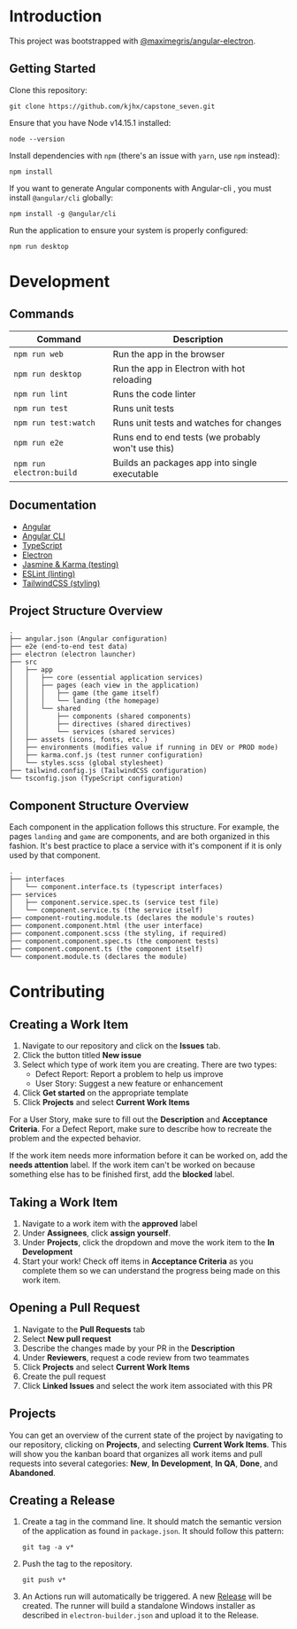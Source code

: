 # Introduction

This project was bootstrapped with [@maximegris/angular-electron](https://github.com/maximegris/angular-electron).

## Getting Started

Clone this repository:

```text
git clone https://github.com/kjhx/capstone_seven.git
```

Ensure that you have Node v14.15.1 installed:

```text
node --version
```

Install dependencies with `npm` (there's an issue with `yarn`, use `npm` instead):

```text
npm install
```

If you want to generate Angular components with Angular-cli , you must install `@angular/cli` globally:

```text
npm install -g @angular/cli
```

Run the application to ensure your system is properly configured:

```text
npm run desktop
```

# Development

## Commands

| Command                  | Description                                        |
| ------------------------ | -------------------------------------------------- |
| `npm run web`            | Run the app in the browser                         |
| `npm run desktop`        | Run the app in Electron with hot reloading         |
| `npm run lint`           | Runs the code linter                               |
| `npm run test`           | Runs unit tests                                    |
| `npm run test:watch`     | Runs unit tests and watches for changes            |
| `npm run e2e`            | Runs end to end tests (we probably won't use this) |
| `npm run electron:build` | Builds an packages app into single executable      |

## Documentation

- [Angular](https://angular.io/api)
- [Angular CLI](https://angular.io/cli)
- [TypeScript](https://www.typescriptlang.org/docs/handbook/intro.html)
- [Electron](https://www.electronjs.org/docs)
- [Jasmine & Karma (testing)](https://jasmine.github.io/api/3.6/global)
- [ESLint (linting)](https://eslint.org/docs/rules/)
- [TailwindCSS (styling)](https://tailwindcss.com/docs)

## Project Structure Overview

```text
.
├── angular.json (Angular configuration)
├── e2e (end-to-end test data)
├── electron (electron launcher)
├── src
│   ├── app
│   │   ├── core (essential application services)
│   │   ├── pages (each view in the application)
│   │   │   ├── game (the game itself)
│   │   │   └── landing (the homepage)
│   │   └── shared
│   │       ├── components (shared components)
│   │       ├── directives (shared directives)
│   │       └── services (shared services)
│   ├── assets (icons, fonts, etc.)
│   ├── environments (modifies value if running in DEV or PROD mode)
│   ├── karma.conf.js (test runner configuration)
│   └── styles.scss (global stylesheet)
├── tailwind.config.js (TailwindCSS configuration)
└── tsconfig.json (TypeScript configuration)
```

## Component Structure Overview

Each component in the application follows this structure. For example, the pages `landing` and `game` are components, and are both organized in this fashion. It's best practice to place a service with it's component if it is only used by that component.

```text
.
├── interfaces
│   └── component.interface.ts (typescript interfaces)
├── services
│   ├── component.service.spec.ts (service test file)
│   └── component.service.ts (the service itself)
├── component-routing.module.ts (declares the module's routes)
├── component.component.html (the user interface)
├── component.component.scss (the styling, if required)
├── component.component.spec.ts (the component tests)
├── component.component.ts (the component itself)
└── component.module.ts (declares the module)
```

# Contributing

## Creating a Work Item

1. Navigate to our repository and click on the **Issues** tab.
2. Click the button titled **New issue**
3. Select which type of work item you are creating. There are two types:
   - Defect Report: Report a problem to help us improve
   - User Story: Suggest a new feature or enhancement
4. Click **Get started** on the appropriate template
5. Click **Projects** and select **Current Work Items**

For a User Story, make sure to fill out the **Description** and **Acceptance Criteria**. For a Defect Report, make sure to describe how to recreate the problem and the expected behavior.

If the work item needs more information before it can be worked on, add the **needs attention** label. If the work item can't be worked on because something else has to be finished first, add the **blocked** label.

## Taking a Work Item

1. Navigate to a work item with the **approved** label
2. Under **Assignees**, click **assign yourself**.
3. Under **Projects**, click the dropdown and move the work item to the **In Development**
4. Start your work! Check off items in **Acceptance Criteria** as you complete them so we can understand the progress being made on this work item.

## Opening a Pull Request

1. Navigate to the **Pull Requests** tab
2. Select **New pull request**
3. Describe the changes made by your PR in the **Description**
4. Under **Reviewers**, request a code review from two teammates
5. Click **Projects** and select **Current Work Items**
6. Create the pull request
7. Click **Linked Issues** and select the work item associated with this PR

## Projects

You can get an overview of the current state of the project by navigating to our repository, clicking on **Projects**, and selecting **Current Work Items**. This will show you the kanban board that organizes all work items and pull requests into several categories: **New**, **In Development**, **In QA**, **Done**, and **Abandoned**.

## Creating a Release

1. Create a tag in the command line. It should match the semantic version of the application as found in `package.json`. It should follow this pattern:
   ```text
   git tag -a v*
   ```
2. Push the tag to the repository.
   ```text
   git push v*
   ```
3. An Actions run will automatically be triggered. A new [Release](https://github.com/kjhx/capstone_seven/releases) will be created. The runner will build a standalone Windows installer as described in `electron-builder.json` and upload it to the Release.
